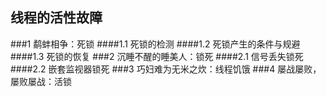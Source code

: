 ## 线程的活性故障

###1 鹬蚌相争：死锁
####1.1 死锁的检测
####1.2 死锁产生的条件与规避
####1.3 死锁的恢复
###2 沉睡不醒的睡美人：锁死
####2.1 信号丢失锁死
####2.2 嵌套监视器锁死
###3 巧妇难为无米之炊：线程饥饿
###4 屡战屡败，屡败屡战：活锁